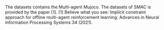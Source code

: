 The datasets contains the Multi-agent Mujoco. 
The datasets of SMAC is provided by the paper [1].
[1] Believe what you see: Implicit constraint approach for offline multi-agent reinforcement learning. Advances in Neural Information Processing Systems 34 (2021).
